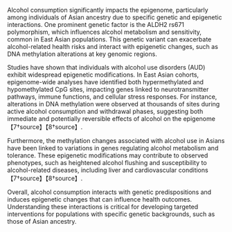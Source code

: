 Alcohol consumption significantly impacts the epigenome, particularly among individuals of Asian ancestry due to specific genetic and epigenetic interactions. One prominent genetic factor is the ALDH2 rs671 polymorphism, which influences alcohol metabolism and sensitivity, common in East Asian populations. This genetic variant can exacerbate alcohol-related health risks and interact with epigenetic changes, such as DNA methylation alterations at key genomic regions.

Studies have shown that individuals with alcohol use disorders (AUD) exhibit widespread epigenetic modifications. In East Asian cohorts, epigenome-wide analyses have identified both hypermethylated and hypomethylated CpG sites, impacting genes linked to neurotransmitter pathways, immune functions, and cellular stress responses. For instance, alterations in DNA methylation were observed at thousands of sites during active alcohol consumption and withdrawal phases, suggesting both immediate and potentially reversible effects of alcohol on the epigenome【7†source】【8†source】.

Furthermore, the methylation changes associated with alcohol use in Asians have been linked to variations in genes regulating alcohol metabolism and tolerance. These epigenetic modifications may contribute to observed phenotypes, such as heightened alcohol flushing and susceptibility to alcohol-related diseases, including liver and cardiovascular conditions【7†source】【8†source】.

Overall, alcohol consumption interacts with genetic predispositions and induces epigenetic changes that can influence health outcomes. Understanding these interactions is critical for developing targeted interventions for populations with specific genetic backgrounds, such as those of Asian ancestry.